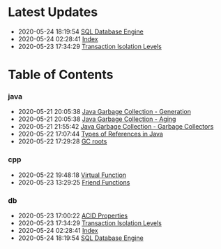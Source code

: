 # Latest Updates

 - 2020-05-24 18:19:54  [SQL Database Engine](db/engine.md) 
 - 2020-05-24 02:28:41  [Index](db/db-index.md) 
 - 2020-05-23 17:34:29  [Transaction Isolation Levels](db/transcation-isolation.md) 

# Table of Contents

### java

 - 2020-05-21 20:05:38  [Java Garbage Collection - Generation](java/gc-generation.md) 
 - 2020-05-21 20:05:38  [Java Garbage Collection - Aging](java/gc-aging.md) 
 - 2020-05-21 21:55:42  [Java Garbage Collection - Garbage Collectors](java/gc-collector.md) 
 - 2020-05-22 17:07:44  [Types of References in Java](java/gc-references.md) 
 - 2020-05-22 17:29:28  [GC roots](java/gc-roots.md) 

### cpp

 - 2020-05-22 19:48:18  [Virtual Function](cpp/virtual-func.md) 
 - 2020-05-23 13:29:25  [Friend Functions](cpp/friend_func.md) 

### db

 - 2020-05-23 17:00:22  [ACID Properties](db/acid.md) 
 - 2020-05-23 17:34:29  [Transaction Isolation Levels](db/transcation-isolation.md) 
 - 2020-05-24 02:28:41  [Index](db/db-index.md) 
 - 2020-05-24 18:19:54  [SQL Database Engine](db/engine.md) 

